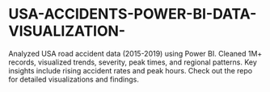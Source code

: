 # USA-ACCIDENTS-POWER-BI-DATA-VISUALIZATION-
Analyzed USA road accident data (2015-2019) using Power BI. Cleaned 1M+ records, visualized trends, severity, peak times, and regional patterns. Key insights include rising accident rates and peak hours. Check out the repo for detailed visualizations and findings.
